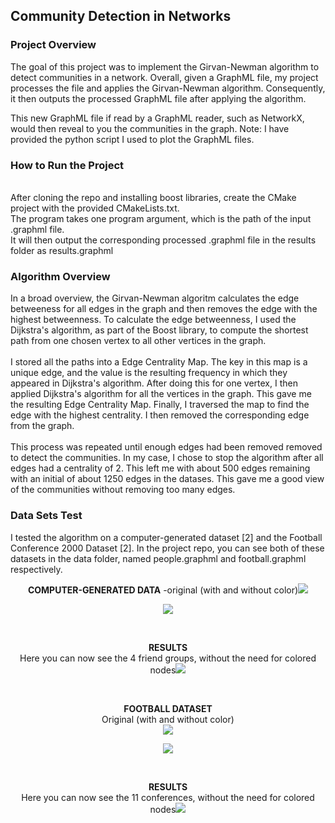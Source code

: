 <h2>Community Detection in Networks</h2>

<h3>Project Overview</h3>
The goal of this project was to implement the Girvan-Newman algorithm to detect communities in a network. Overall, given a GraphML file, my project processes the file and applies the Girvan-Newman algorithm. Consequently, it then outputs the processed GraphML file after applying the algorithm. 
<br>

This new GraphML file if read by a GraphML reader, such as NetworkX, would then reveal to you the communities in the graph. Note: I have provided the python script I used to plot the GraphML files. 

<h3>How to Run the Project</h3><br>
After cloning the repo and installing boost libraries, create the CMake project with the provided CMakeLists.txt. 
<br>
The program takes one program argument, which is the path of the input .graphml file. <br>It will then output the
corresponding processed .graphml file in the results folder as results.graphml

<h3>Algorithm Overview</h3>
In a broad overview, the Girvan-Newman algoritm calculates the edge betweeness for all edges in the graph and then removes the edge with the highest betweenness. To calculate the edge betweenness, I used the Dijkstra's algorithm, as part of the Boost library, to compute the shortest path from one chosen vertex to all other vertices in the graph.
<br><br>
I stored all the paths into a Edge Centrality Map. The key in this map is a unique edge, and the value is the resulting frequency  in which they appeared in Dijkstra's algorithm. After doing this for one vertex, I then applied Dijkstra's algorithm for all the vertices in the graph. This gave me the resulting Edge Centrality Map. Finally, I traversed the map to find the edge with the highest centrality. I then removed the corresponding edge from the graph.
<br><br>
This process was repeated until enough edges had been removed removed to detect the communities. In my case, I chose to stop the algorithm after all edges had a centrality of 2. This left me with about 500 edges remaining with an initial of about 1250 edges in the datases. This gave me a good view of the communities without removing too many edges.<br>

<h3>Data Sets Test</h3>
I tested the algorithm on a computer-generated dataset [2] and the Football Conference 2000 Dataset [2]. In the project repo, you can see both of these datasets in the data folder, named people.graphml and football.graphml respectively.

<p align="center"><b>COMPUTER-GENERATED DATA</b>
-original (with and without color)<img src="https://user-images.githubusercontent.com/78247585/162675880-7f046b8d-3fe2-4d7c-9e71-c3174826aff0.png" style="align-conter:center"></p>
<p align="center"><img src="https://user-images.githubusercontent.com/78247585/162675896-2c46ff51-d16a-4055-af73-25a0992da4bb.png"></p>
<br>

<p align="center"><b>RESULTS</b><br>
Here you can now see the 4 friend groups, without the need for colored nodes<img src="https://user-images.githubusercontent.com/78247585/162676488-af9fd6e7-5414-4a71-8743-5b9f8510c357.png"></p>


<br>
<p align="center">
<b>FOOTBALL DATASET</b>
<br>
Original (with and without color)
<br><img src="https://user-images.githubusercontent.com/78247585/162676215-3e5332f3-be47-4284-b56e-7544ac5a8361.png"></p>
<p align="center"><img src="https://user-images.githubusercontent.com/78247585/162676180-e5909d73-0cc2-46e1-aff8-923869df3bc1.png"></p>
<br>

<p align="center"><b>RESULTS</b>
<br>
Here you can now see the 11 conferences, without the need for colored nodes<img src="https://user-images.githubusercontent.com/78247585/162676193-0a71250a-6171-4804-82b8-3ea38bcfb6a9.png"></p>

